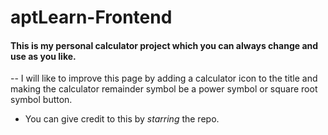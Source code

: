 # aptLearn-Frontend

#### This is my personal calculator project which you can always change and use as you like.

-- I will like to improve this page by adding a calculator icon to the title and making the calculator remainder symbol be a power symbol or square root symbol button.

- You can give credit to this by _starring_ the repo. 
